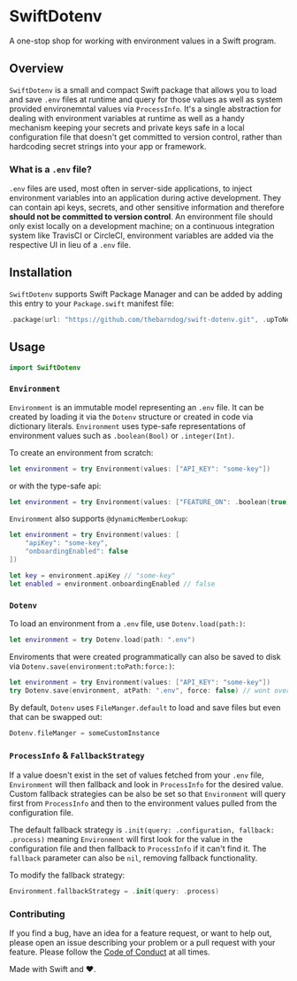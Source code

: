# SwiftDotenv

A one-stop shop for working with environment values in a Swift program. 

## Overview

`SwiftDotenv` is a small and compact Swift package that allows you to load and save `.env` files at runtime and query for those values as well as system provided environemntal values via `ProcessInfo`. It's a single abstraction for dealing with environment variables at runtime as well as a handy mechanism keeping your secrets and private keys safe in a local configuration file that doesn't get committed to version control, rather than hardcoding secret strings into your app or framework.

### What is a `.env` file?

`.env` files are used, most often in server-side applications, to inject environment variables into an application during active development. They can contain api keys, secrets, and other sensitive information and therefore **should not be committed to version control**. An environment file should only exist locally on a development machine; on a continuous integration system like TravisCI or CircleCI, environment variables are added via the respective UI in lieu of a `.env` file.

## Installation

`SwiftDotenv` supports Swift Package Manager and can be added by adding this entry to your `Package.swift` manifest file:

```swift
.package(url: "https://github.com/thebarndog/swift-dotenv.git", .upToNextMajor("1.0.0"))
```

## Usage

```swift
import SwiftDotenv
```

### `Environment`

`Environment` is an immutable model representing an `.env` file. It can be created by loading it via the `Dotenv` structure or created in code via dictionary literals. `Environment` uses type-safe representations of environment values such as `.boolean(Bool)` or `.integer(Int)`.

To create an environment from scratch:

```swift
let environment = try Environment(values: ["API_KEY": "some-key"])
```

or with the type-safe api:

```swift
let environment = try Environment(values: ["FEATURE_ON": .boolean(true)])
```

`Environment` also supports `@dynamicMemberLookup`:

```swift
let environment = try Environment(values: [
    "apiKey": "some-key",
    "onboardingEnabled": false
])

let key = environment.apiKey // "some-key"
let enabled = environment.onboardingEnabled // false
```

### `Dotenv`

To load an environment from a `.env` file, use `Dotenv.load(path:)`:

```swift
let environment = try Dotenv.load(path: ".env")
```

Enviroments that were created programmatically can also be saved to disk via `Dotenv.save(environment:toPath:force:)`: 

```swift
let environment = try Environment(values: ["API_KEY": "some-key"])
try Dotenv.save(environment, atPath: ".env", force: false) // wont overwrite an existing file when force == false
```

By default, `Dotenv` uses `FileManger.default` to load and save files but even that can be swapped out:

```swift
Dotenv.fileManger = someCustomInstance
```

### `ProcessInfo` & `FallbackStrategy`

If a value doesn't exist in the set of values fetched from your `.env` file, `Environment` will then fallback and look in `ProcessInfo` for the desired value. Custom fallback strategies can be also be set so that `Environment` will query first from `ProcessInfo` and then to the environment values pulled from the configuration file. 

The default fallback strategy is `.init(query: .configuration, fallback: .process)` meaning `Environment` will first look for the value in the configuration file and then fallback to `ProcessInfo` if it can't find it. The `fallback` parameter can also be `nil`, removing fallback functionality. 

To modify the fallback strategy:

```swift
Environment.fallbackStrategy = .init(query: .process)
```  

### Contributing

If you find a bug, have an idea for a feature request, or want to help out, please open an issue describing your problem or a pull request with your feature. Please follow the [Code of Conduct](.github/CodeOfConduct.md) at all times.

Made with Swift and ❤️.
